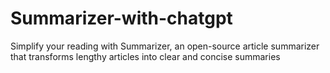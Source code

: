# Summarizer-with-chatgpt
Simplify your reading with Summarizer, an open-source article summarizer that transforms lengthy articles into clear and concise summaries
